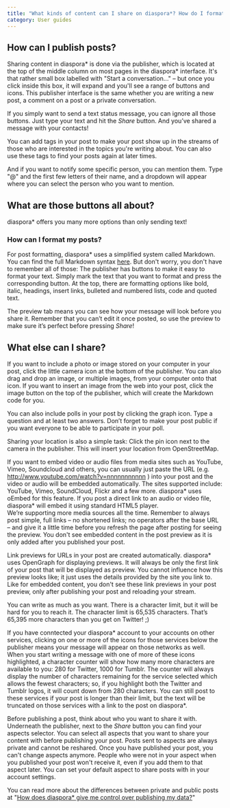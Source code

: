 ```yaml
---
title: "What kinds of content can I share on diaspora*? How do I format posts?"
category: User guides
---
```


## How can I publish posts?

Sharing content in diaspora\* is done via the publisher, which is located at the top of the middle column on most pages in the diaspora\* interface. It's that rather small box labelled with "Start a conversation..." – but once you click inside this box, it will expand and you'll see a range of buttons and icons. This publisher interface is the same whether you are writing a new post, a comment on a post or a private conversation.

If you simply want to send a text status message, you can ignore all those buttons. Just type your text and hit the *Share* button. And you’ve shared a message with your contacts!

You can add tags in your post to make your post show up in the streams of those who are interested in the topics you're writing about. You can also use these tags to find your posts again at later times.

And if you want to notify some specific person, you can mention them. Type "@" and the first few letters of their name, and a dropdown will appear where you can select the person who you want to mention. 

## What are those buttons all about?

diaspora\* offers you many more options than only sending text!

### How can I format my posts?

For post formatting, diaspora\* uses a simplified system called Markdown. You can find the full Markdown syntax [here][markdown]. But don't worry, you don't have to remember all of those: The publisher has buttons to make it easy to format your text. Simply mark the text that you want to format and press the corresponding button. At the top, there are formatting options like bold, italic, headings, insert links, bulleted and numbered lists, code and quoted text. 

The preview tab means you can see how your message will look before you share it. Remember that you can’t edit it once posted, so use the preview to make sure it’s perfect before pressing *Share*!

## What else can I share?

If you want to include a photo or image stored on your computer in your post, click the little camera icon at the bottom of the publisher. You can also drag and drop an image, or multiple images, from your computer onto that icon. If you want to insert an image from the web into your post, click the image button on the top of the publisher, which will create the Markdown code for you.

You can also include polls in your post by clicking the graph icon. Type a question and at least two answers. Don’t forget to make your post public if you want everyone to be able to participate in your poll.

Sharing your location is also a simple task: Click the pin icon next to the camera in the publisher. This will insert your location from OpenStreetMap.

If you want to embed video or audio files from media sites such as YouTube, Vimeo, Soundcloud and others, you can usually just paste the URL (e.g. http://www.youtube.com/watch?v=nnnnnnnnnnn ) into your post and the video or audio will be embedded automatically. The sites supported include: YouTube, Vimeo, SoundCloud, Flickr and a few more. diaspora* uses oEmbed for this feature. If you post a direct link to an audio or video file, diaspora* will embed it using standard HTML5 player.  
We’re supporting more media sources all the time. Remember to always post simple, full links – no shortened links; no operators after the base URL – and give it a little time before you refresh the page after posting for seeing the preview. You don't see embedded content in the post preview as it is only added after you published your post.

Link previews for URLs in your post are created automatically. diaspora\* uses OpenGraph for displaying previews. It will always be only the first link of your post that will be displayed as preview. You cannot influence how this preview looks like; it just uses the details provided by the site you link to. Like for embedded content, you don't see these link previews in your post preview, only after publishing your post and reloading your stream.

You can write as much as you want. There is a character limit, but it will be hard for you to reach it. The character limit is 65,535 characters. That’s 65,395 more characters than you get on Twitter! ;) 

If you have conntected your diaspora\* account to your accounts on other services, clicking on one or more of the icons for those services below the publisher means your message will appear on those networks as well. 
When you start writing a message with one of more of these icons highlighted, a character counter will show how many more characters are available to you: 280 for Twitter, 1000 for Tumblr. The counter will always display the number of characters remaining for the service selected which allows the fewest characters; so, if you highlight both the Twitter and Tumblr logos, it will count down from 280 characters. You can still post to these services if your post is longer than their limit, but the text will be truncated on those services with a link to the post on diaspora\*.

Before publishing a post, think about who you want to share it with. Underneath the publisher, next to the *Share* button you can find your aspects selector. You can select all aspects that you want to share your content with before publishing your post. Posts sent to aspects are always private and cannot be reshared. Once you have published your post, you can't change aspects anymore. People who were not in your aspect when you published your post won't receive it, even if you add them to that aspect later. You can set your default aspect to share posts with in your account settings.

You can read more about the differences between private and public posts at "[How does diaspora\* give me control over publishing my data?][control_over_publishing_data]"

[control_over_publishing_data]: <%= url_to("guides", "users/control_over_publishing_data") %>
[markdown]: <%= url_to("site", "formatting") %>
